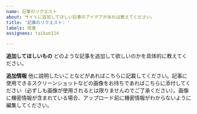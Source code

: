 ```yaml
---
name: 記事のリクエスト
about: サイトに追加してほしい記事のアイデアがあれば教えてください。
title: '記事のリクエスト: '
labels: 改善
assignees: taikun114

---
```


**追加してほしいもの**
どのような記事を追加して欲しいのかを具体的に教えてください。


**追加情報**
他に説明したいことなどがあればこちらに記載してください。記事に使用できるスクリーンショットなどの画像をお持ちであればこちらに添付してください（必ずしも画像が使用されるとは限りませんのでご了承ください）。画像に機密情報が含まれている場合、アップロード前に機密情報がわからないように編集してください。
